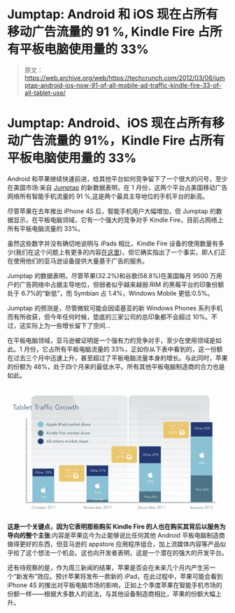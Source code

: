 # Jumptap: Android 和 iOS 现在占所有移动广告流量的 91 %, Kindle Fire 占所有平板电脑使用量的 33%

> 原文：<https://web.archive.org/web/https://techcrunch.com/2012/03/06/jumptap-android-ios-now-91-of-all-mobile-ad-traffic-kindle-fire-33-of-all-tablet-use/>

# Jumptap: Android、iOS 现在占所有移动广告流量的 91%，Kindle Fire 占所有平板电脑使用量的 33%

Android 和苹果继续快速前进，给其他平台如何竞争留下了一个很大的问号，至少在美国市场:来自 [Jumptap](https://web.archive.org/web/20221205144638/http://www.jumptap.com/) 的新数据表明，在 1 月份，这两个平台占美国移动广告网络所有智能手机流量的 91 %,这是两个最具主导地位的手机平台的新高。

尽管苹果在去年推出 iPhone 4S 后，智能手机用户大幅增加，但 Jumptap 的数据显示，在平板电脑领域，它有一个强大的竞争对手 Kindle Fire，目前占网络上所有平板电脑流量的 33%。

虽然这些数字并没有确切地说明与 iPads 相比，Kindle Fire 设备的使用数量有多少(我们在这个问题上有更多的内容[在这里](https://web.archive.org/web/20221205144638/https://beta.techcrunch.com/2012/03/06/in-mobile-apps-free-aint-free-but-cambridge-university-has-a-plan-to-fix-it/))，但它确实指出了一个事实，即人们正在使用他们的亚马逊设备提供大量基于广告的服务。

Jumptap 的数据表明，尽管苹果(32.2%)和谷歌(58.8%)在美国每月 9500 万用户的广告网络中占据主导地位，但弱者似乎越来越弱:RIM 的黑莓平台的印象份额处于 6.7%的“新低”，而 Symbian 占 1.4%，Windows Mobile 更低:0.5%。

Jumptap 的预测是，尽管微软可能会因诺基亚的新 Windows Phones 系列手机而有所收获，但今年任何时候，垫底的三家公司的总印象都不会超过 10%。不过，这实际上为一些增长留下了空间…

在平板电脑领域，亚马逊被证明是一个强有力的竞争对手，至少在使用领域是如此。1 月份，它占所有平板电脑流量的 33%，正如你从下表中看到的，这一份额在过去三个月中迅速上升，甚至超过了平板电脑流量本身的增长。与此同时，苹果的份额为 48%，处于四个月来的最低水平。所有其他平板电脑制造商的合力也是如此。

[![](img/cebcd2a81228a3a45b84b7ea01e7f3dc.png "Jumptap tablet traffic Jan 2012")](https://web.archive.org/web/20221205144638/https://beta.techcrunch.com/wp-content/uploads/2012/03/screen-shot-2012-03-06-at-11-38-42.png)

**这是一个关键点，因为它表明那些购买 Kindle Fire 的人也在购买其背后以服务为导向的整个主张**:内容是苹果迄今为止能够说比任何其他 Android 平板电脑制造商做得更好的东西，但亚马逊的 appstore 应用程序组合，加上流媒体内容等产品似乎给了这个想法一个机会。这也向开发者表明，这是一个潜在的强大的开发平台。

还有待观察的是，作为周三新闻的结果，苹果是否会在未来几个月内产生另一个“新发布”效应。预计苹果将发布一款新的 iPad，在此过程中，苹果可能会看到 iPhone 4S 的推出对平板电脑市场的影响，正如上个季度苹果在智能手机市场的份额一样——根据大多数人的说法，与其他设备制造商相比，苹果的份额大幅上升。